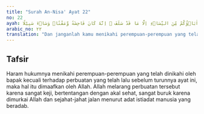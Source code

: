 ```yaml
---
title: "Surah An-Nisa' Ayat 22"
no: 22
ayah: وَلَا تَنْكِحُوْا مَا نَكَحَ اٰبَاۤؤُكُمْ مِّنَ النِّسَاۤءِ اِلَّا مَا قَدْ سَلَفَ ۗ اِنَّهٗ كَانَ فَاحِشَةً وَّمَقْتًاۗ وَسَاۤءَ سَبِيْلًا ࣖ 
arabic_no: ٢٢
translation: "Dan janganlah kamu menikahi perempuan-perempuan yang telah dinikahi oleh ayahmu, kecuali (kejadian pada masa) yang telah lampau. Sungguh, perbuatan itu sangat keji dan dibenci (oleh Allah) dan seburuk-buruk jalan (yang ditempuh)."
---
```


## Tafsir

Haram hukumnya menikahi perempuan-perempuan yang telah dinikahi oleh bapak kecuali terhadap perbuatan yang telah lalu sebelum turunnya ayat ini, maka hal itu dimaafkan oleh Allah. Allah melarang perbuatan tersebut karena sangat keji, bertentangan dengan akal sehat, sangat buruk karena dimurkai Allah dan sejahat-jahat jalan menurut adat istiadat manusia yang beradab.